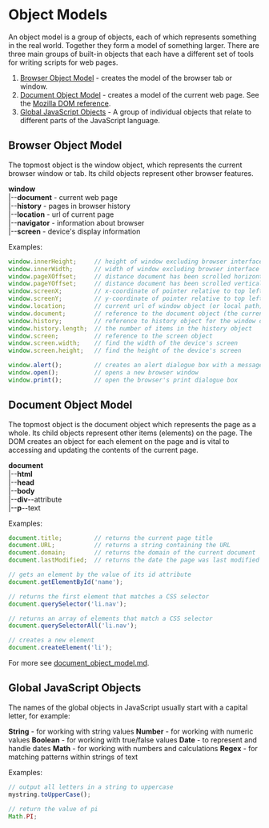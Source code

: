 # Object Models

An object model is a group of objects, each of which represents something in the real world. Together they form a model of something larger. There are three main groups of built-in objects that each have a different set of tools for writing scripts for web pages.

1. [Browser Object Model](https://www.w3schools.com/js/js_window.asp) - creates the model of the browser tab or window.
2. [Document Object Model](https://developer.mozilla.org/en-US/docs/Web/API/Document_Object_Model/Introduction) - creates a model of the current web page. See the [Mozilla DOM reference](https://developer.mozilla.org/en-US/docs/Web/API/Document_Object_Model).
3. [Global JavaScript Objects](https://developer.mozilla.org/en-US/docs/Web/JavaScript/Reference/Global_Objects) - A group of individual objects that relate to different parts of the JavaScript language.

## Browser Object Model

The topmost object is the window object, which represents the current browser window or tab. Its child objects represent other browser features.

**window**  
|--**document**     - current web page  
|--**history**      - pages in browser history  
|--**location**     - url of current page  
|--**navigator**    - information about browser  
|--**screen**       - device's display information  

Examples:
```javascript
window.innerHeight;     // height of window excluding browser interface
window.innerWidth;      // width of window excluding browser interface
window.pageXOffset;     // distance document has been scrolled horizontally (px)
window.pageYOffset;     // distance document has been scrolled vertically (px)
window.screenX;         // x-coordinate of pointer relative to top left (px)
window.screenY;         // y-coordinate of pointer relative to top left (px)
window.location;        // current url of window object (or local path)
window.document;        // reference to the document object (the current page)
window.history;         // reference to history object for the window or tab
window.history.length;  // the number of items in the history object
window.screen;          // reference to the screen object
window.screen.width;    // find the width of the device's screen
window.screen.height;   // find the height of the device's screen

window.alert();         // creates an alert dialogue box with a message
window.open();          // opens a new browser window
window.print();         // open the browser's print dialogue box
```


## Document Object Model

The topmost object is the document object which represents the page as a whole. Its child objects represent other items (elements) on the page. The DOM creates an object for each element on the page and is vital to accessing and updating the contents of the current page.

**document**  
|--**html**  
|--**head**  
|--**body**  
|--**div**--attribute  
|--**p**--text  

Examples:
```javascript
document.title;         // returns the current page title
document.URL;           // returns a string containing the URL
document.domain;        // returns the domain of the current document
document.lastModified;  // returns the date the page was last modified

// gets an element by the value of its id attribute
document.getElementById('name');

// returns the first element that matches a CSS selector
document.querySelector('li.nav');

// returns an array of elements that match a CSS selector
document.querySelectorAll('li.nav');

// creates a new element
document.createElement('li');
```

For more see [document_object_model.md]( document_object_model.md).

## Global JavaScript Objects

The names of the global objects in JavaScript usually start with a capital letter, for example:

**String** - for working with string values
**Number** - for working with numeric values
**Boolean** - for working with true/false values
**Date** - to represent and handle dates
**Math** - for working with numbers and calculations
**Regex** - for matching patterns within strings of text

Examples:
```javascript
// output all letters in a string to uppercase
mystring.toUpperCase();

// return the value of pi
Math.PI;
```
